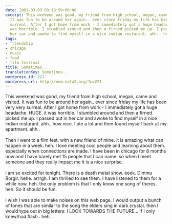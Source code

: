 ```yaml
---
date: 2002-03-03 03:19:59+00:00
excerpt: This weekend was good, my friend from high school, megan, came and visited.
  It was fun to be around her again.. ever since friday my life has been very very
  surreal. After I got home from work - I immediately got a huge headache. HUGE. it
  was horrible. I stumbled around and then a firned picked me up. I passed out in
  her car and awoke to find myself in a nice indian resturant. ahh.. how nice. I a...
tags:
- friendship
- chicago
- music
- food
- film-festival
title: Sometimes..
translationKey: Sometimes..
wordpress_id: 221
wordpress_url: http://new.nata2.org/?p=221
---
```


This weekend was good, my friend from high school, megan, came and visited. It was fun to be around her again.. ever since friday my life has been very very surreal. After I got home from work - I immediately got a huge headache. HUGE. it was horrible. I stumbled around and then a firned picked me up. I passed out in her car and awoke to find myself in a nice indian resturant. ahh.. how nice. I ate a lot and then found myself back at my apartment. ahh.. <br/><br/>Then I went to a film fest. with a new friend of mine. it is amazing what can happen in a week. heh. I love meeting cool people and learning about them. especially when connections are made. I have been in chicago for 8 months now and I have barely met 15 people that I can name. so when I meet someone and they really impact me it is a nice surprise. <br/><br/>i am so excited for tonight. There is a death metal show. eeek. Dimmu Borgir. hehe. arrrgh. I am thrilled to see them. I have listened to them for a while now. heh. the only problem is that I only know one song of theres. heh. So it should be fun.<br/><br/>i wish I was able to make noises on this web page. I would output a bunch of tones that are similar to the song the elders sing in dark crystal. then I would type out in big letters: I LOOK TOWARDS THE FUTURE... if I only knew/had flash.. heh.
